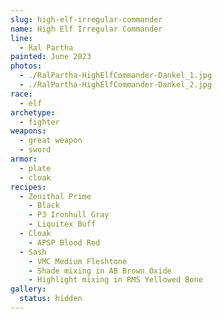 ```yaml
---
slug: high-elf-irregular-commander
name: High Elf Irregular Commander
line:
  - Ral Partha
painted: June 2023
photos:
  - ./RalPartha-HighElfCommander-Dankel_1.jpg
  - ./RalPartha-HighElfCommander-Dankel_2.jpg
race:
  - elf
archetype:
  - fighter
weapons:
  - great weapon
  - sword
armor:
  - plate
  - cloak
recipes:
  - Zenithal Prime
    - Black
    - P3 Ironhull Gray
    - Liquitex Buff
  - Cloak
    - APSP Blood Red
  - Sash
    - VMC Medium Fleshtone
    - Shade mixing in AB Brown Oxide
    - Highlight mixing in RMS Yellowed Bone
gallery:
  status: hidden
---
```

